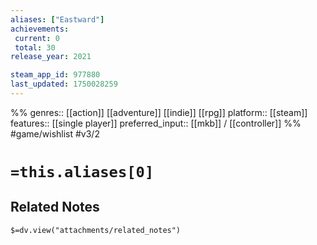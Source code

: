 ```yaml
---
aliases: ["Eastward"]
achievements:
 current: 0
 total: 30
release_year: 2021

steam_app_id: 977880
last_updated: 1750028259
---
```

%%
genres:: [[action]] [[adventure]] [[indie]] [[rpg]]
platform:: [[steam]]
features:: [[single player]]
preferred_input:: [[mkb]] / [[controller]]
%%
#game/wishlist
#v3/2

# `=this.aliases[0]`
## Related Notes
`$=dv.view("attachments/related_notes")`
